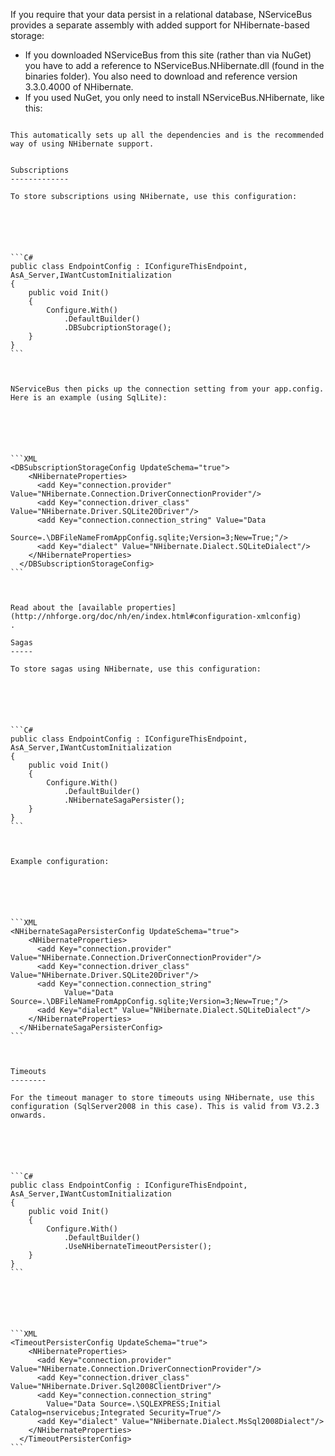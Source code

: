 <!--
title: "Relational Persistence Using NHibernate"
tags: ""
summary: "If you require that your data persist in a relational database, NServiceBus provides a separate assembly with added support for NHibernate-based storage:"
-->

If you require that your data persist in a relational database, NServiceBus provides a separate assembly with added support for NHibernate-based storage:

-   If you downloaded NServiceBus from this site (rather than via NuGet)
    you have to add a reference to NServiceBus.NHibernate.dll (found in
    the binaries folder). You also need to download and reference
    version 3.3.0.4000 of NHibernate.
-   If you used NuGet, you only need to install NServiceBus.NHibernate,
    like this:


~~~~ {.brush:csharp; style="margin-left: 40px;"} PM> Install-Package NServiceBus.NHibernate

This automatically sets up all the dependencies and is the recommended way of using NHibernate support.


Subscriptions
-------------

To store subscriptions using NHibernate, use this configuration:






```C#
public class EndpointConfig : IConfigureThisEndpoint, AsA_Server,IWantCustomInitialization
{
    public void Init()
    {
        Configure.With()
            .DefaultBuilder()
            .DBSubcriptionStorage();
    }
}
```



NServiceBus then picks up the connection setting from your app.config. Here is an example (using SqlLite):






```XML
<DBSubscriptionStorageConfig UpdateSchema="true">
    <NHibernateProperties>
      <add Key="connection.provider" Value="NHibernate.Connection.DriverConnectionProvider"/>
      <add Key="connection.driver_class" Value="NHibernate.Driver.SQLite20Driver"/>
      <add Key="connection.connection_string" Value="Data
          Source=.\DBFileNameFromAppConfig.sqlite;Version=3;New=True;"/>
      <add Key="dialect" Value="NHibernate.Dialect.SQLiteDialect"/>
    </NHibernateProperties>
  </DBSubscriptionStorageConfig>
```



Read about the [available properties](http://nhforge.org/doc/nh/en/index.html#configuration-xmlconfig)
.

Sagas
-----

To store sagas using NHibernate, use this configuration:






```C#
public class EndpointConfig : IConfigureThisEndpoint, AsA_Server,IWantCustomInitialization
{
    public void Init()
    {
        Configure.With()
            .DefaultBuilder()
            .NHibernateSagaPersister();
    }
}
```



Example configuration:






```XML
<NHibernateSagaPersisterConfig UpdateSchema="true">
    <NHibernateProperties>
      <add Key="connection.provider" Value="NHibernate.Connection.DriverConnectionProvider"/>
      <add Key="connection.driver_class" Value="NHibernate.Driver.SQLite20Driver"/>
      <add Key="connection.connection_string" 
            Value="Data Source=.\DBFileNameFromAppConfig.sqlite;Version=3;New=True;"/>
      <add Key="dialect" Value="NHibernate.Dialect.SQLiteDialect"/>
    </NHibernateProperties>
  </NHibernateSagaPersisterConfig>
```



Timeouts
--------

For the timeout manager to store timeouts using NHibernate, use this configuration (SqlServer2008 in this case). This is valid from V3.2.3 onwards.






```C#
public class EndpointConfig : IConfigureThisEndpoint, AsA_Server,IWantCustomInitialization
{
    public void Init()
    {
        Configure.With()
            .DefaultBuilder()
            .UseNHibernateTimeoutPersister();
    }
}
```






```XML
<TimeoutPersisterConfig UpdateSchema="true">
    <NHibernateProperties>
      <add Key="connection.provider" Value="NHibernate.Connection.DriverConnectionProvider"/>
      <add Key="connection.driver_class" Value="NHibernate.Driver.Sql2008ClientDriver"/>
      <add Key="connection.connection_string" 
        Value="Data Source=.\SQLEXPRESS;Initial Catalog=nservicebus;Integrated Security=True"/>
      <add Key="dialect" Value="NHibernate.Dialect.MsSql2008Dialect"/>
    </NHibernateProperties>
  </TimeoutPersisterConfig>
```






